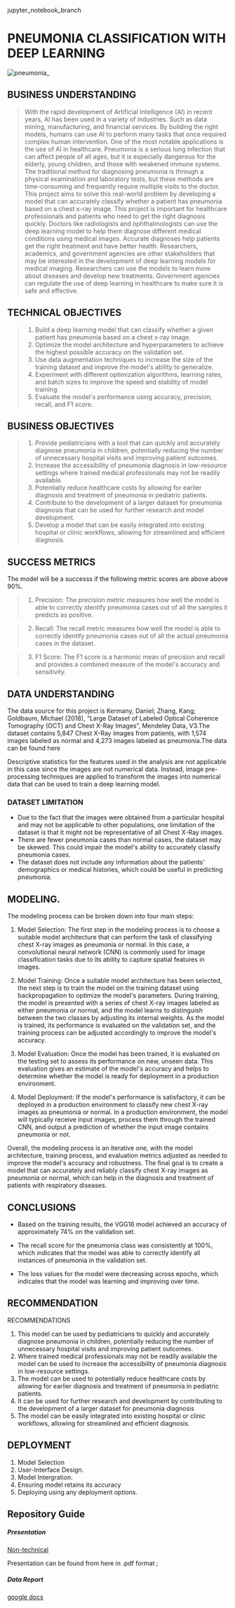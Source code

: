  jupyter_notebook_branch
# PNEUMONIA CLASSIFICATION WITH DEEP LEARNING

![pneumonia_](https://user-images.githubusercontent.com/116070221/225555011-e5e82fe6-013d-435c-a25c-d8b9b619de05.jpg)

## BUSINESS UNDERSTANDING
> With the rapid development of Artificial Intelligence (AI) in recent years, AI has been used in a variety of industries. Such as data mining, manufacturing, and financial services. By building the right models, humans can use AI to perform many tasks that once required complex human intervention. One of the most notable applications is the use of AI in healthcare.
> Pneumonia is a serious lung infection that can affect people of all ages, but it is especially dangerous for the elderly, young children, and those with weakened immune systems. The traditional method for diagnosing pneumonia is through a physical examination and laboratory tests, but these methods are time-consuming and frequently require multiple visits to the doctor. This project aims to solve this real-world problem by developing a model that can accurately classify whether a patient has pneumonia based on a chest x-ray image.
> This project is important for healthcare professionals and patients who need to get the right diagnosis quickly. Doctors like radiologists and ophthalmologists can use the deep learning model to help them diagnose different medical conditions using medical images. Accurate diagnoses help patients get the right treatment and have better health.
> Researchers, academics, and government agencies are other stakeholders that may be interested in the development of deep learning models for medical imaging. Researchers can use the models to learn more about diseases and develop new treatments. Government agencies can regulate the use of deep learning in healthcare to make sure it is safe and effective.

## TECHNICAL OBJECTIVES
> 1. Build a deep learning model that can classify whether a given patient has pneumonia based on a chest x-ray image.
> 2. Optimize the model architecture and hyperparameters to achieve the highest possible accuracy on the validation set.
> 3. Use data augmentation techniques to increase the size of the training dataset and improve the model's ability to generalize.
> 4. Experiment with different optimization algorithms, learning rates, and batch sizes to improve the speed and stability of model training.
> 5. Evaluate the model's performance using accuracy, precision, recall, and F1 score.

## BUSINESS OBJECTIVES
> 1. Provide pediatricians with a tool that can quickly and accurately diagnose pneumonia in children, potentially reducing the number of unnecessary hospital visits and improving patient outcomes.
> 2. Increase the accessibility of pneumonia diagnosis in low-resource settings where trained medical professionals may not be readily available.
> 3. Potentially reduce healthcare costs by allowing for earlier diagnosis and treatment of pneumonia in pediatric patients.
> 4. Contribute to the development of a larger dataset for pneumonia diagnosis that can be used for further research and model development.
> 5. Develop a model that can be easily integrated into existing hospital or clinic workflows, allowing for streamlined and efficient diagnosis.

## SUCCESS METRICS
The model will be a successs if the following metric scores are above above 90%.
> 1. Precision: The precision metric measures how well the model is able to correctly identify pneumonia cases out of all the samples it predicts as positive.

> 2. Recall: The recall metric measures how well the model is able to correctly identify pneumonia cases out of all the actual pneumonia cases in the dataset.

> 3. F1 Score: The F1 score is a harmonic mean of precision and recall and provides a combined measure of the model's accuracy and sensitivity. 

## DATA UNDERSTANDING
 The data source for this project is Kermany, Daniel; Zhang, Kang; Goldbaum, Michael (2018), “Large Dataset of Labeled Optical Coherence Tomography (OCT) and Chest X-Ray Images”, Mendeley Data, V3.The dataset contains 5,847 Chest X-Ray images from patients, with 1,574 images labeled as normal and 4,273 images labeled as pneumonia.The data can be found here

Descriptive statistics for the features used in the analysis are not applicable in this case since the images are not numerical data. Instead, image pre-processing techniques are applied to transform the images into numerical data that can be used to train a deep learning model.


###  DATASET LIMITATION
- Due to the fact that the images were obtained from a particular hospital and may not be applicable to other populations, one limitation of the dataset is that it might not be representative of all Chest X-Ray images.
- There are fewer pneumonia cases than normal cases, the dataset may be skewed. This could impair the model's ability to accurately classify pneumonia cases.
- The dataset does not include any information about the patients' demographics or medical histories, which could be useful in predicting pneumonia.

## MODELING.
The modeling process can be broken down into four main steps:

1. Model Selection: The first step in the modeling process is to choose a suitable model architecture that can perform the task of classifying chest X-ray images as pneumonia or normal. In this case, a convolutional neural network (CNN) is commonly used for image classification tasks due to its ability to capture spatial features in images.

2. Model Training: Once a suitable model architecture has been selected, the next step is to train the model on the training dataset using backpropagation to optimize the model's parameters. During training, the model is presented with a series of chest X-ray images labeled as either pneumonia or normal, and the model learns to distinguish between the two classes by adjusting its internal weights. As the model is trained, its performance is evaluated on the validation set, and the training process can be adjusted accordingly to improve the model's accuracy.

3. Model Evaluation: Once the model has been trained, it is evaluated on the testing set to assess its performance on new, unseen data. This evaluation gives an estimate of the model's accuracy and helps to determine whether the model is ready for deployment in a production environment.

4. Model Deployment: If the model's performance is satisfactory, it can be deployed in a production environment to classify new chest X-ray images as pneumonia or normal. In a production environment, the model will typically receive input images, process them through the trained CNN, and output a prediction of whether the input image contains pneumonia or not.

Overall, the modeling process is an iterative one, with the model architecture, training process, and evaluation metrics adjusted as needed to improve the model's accuracy and robustness. The final goal is to create a model that can accurately and reliably classify chest X-ray images as pneumonia or normal, which can help in the diagnosis and treatment of patients with respiratory diseases.

## CONCLUSIONS
- Based on the training results, the VGG16 model achieved an accuracy of approximately 74% on the validation set.

- The recall score for the pneumonia class was consistently at 100%, which indicates that the model was able to correctly identify all instances of pneumonia in the validation set.

- The loss values for the model were decreasing across epochs, which indicates that the model was learning and improving over time.

## RECOMMENDATION
RECOMMENDATIONS
1. This model can be used by pediatricians to quickly and accurately diagnose pneumonia in children, potentially reducing the number of unnecessary hospital visits and improving patient outcomes.
2. Where trained medical professionals may not be readily available the model can be used to increase the accessibility of pneumonia diagnosis in low-resource settings.
3. The model can be used to potentially reduce healthcare costs by allowing for earlier diagnosis and treatment of pneumonia in pediatric patients.
4. It can be used for further research and development by contributing to the development of a larger dataset for pneumonia diagnosis 
5. The model can be easily integrated into existing hospital or clinic workflows, allowing for streamlined and efficient diagnosis.

## DEPLOYMENT
1. Model Selection 
2. User-Interface Design.
3. Model Intergration.
4. Ensuring model retains its accuracy
5. Deploying using any deployment options.

## Repository Guide
##### Presentation
[Non-technical](https://moringaclassroom.slack.com/files/U046L018L4W/F04U21M3J8P/image_classification_project_presentation__2_.pdf)

Presentation can be found from here in .pdf format ;

##### Data Report
[google docs](https://moringaclassroom.slack.com/files/U046PFK6BT7/F04U81U2Q0N/image_classification_with_deep_learning.pdf)
